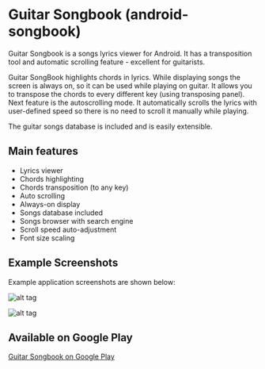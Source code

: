 # Guitar Songbook (android-songbook)

Guitar Songbook is a songs lyrics viewer for Android. 
It has a transposition tool and automatic scrolling feature - excellent for guitarists.

Guitar SongBook highlights chords in lyrics.
While displaying songs the screen is always on, so it can be used while playing on guitar.
It allows you to transpose the chords to every different key (using transposing panel).
Next feature is the autoscrolling mode. It automatically scrolls the lyrics with user-defined speed so there is no need to scroll it manually while playing.

The guitar songs database is included and is easily extensible.

## Main features

* Lyrics viewer
* Chords highlighting
* Chords transposition (to any key)
* Auto scrolling
* Always-on display
* Songs database included
* Songs browser with search engine
* Scroll speed auto-adjustment
* Font size scaling

## Example Screenshots
Example application screenshots are shown below:

![alt tag](https://github.com/igrek51/android-songbook/blob/master/wiki/songbook-05-mix.png)

![alt tag](https://github.com/igrek51/android-songbook/blob/master/wiki/songbook-06-mix.png)

## Available on Google Play

[Guitar Songbook on Google Play](https://play.google.com/store/apps/details?id=igrek.songbook)
